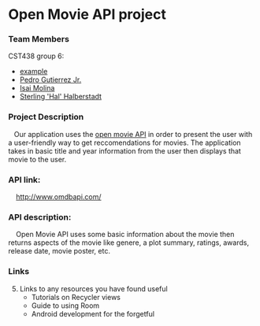 # Open Movie API project

### Team Members 

CST438 group 6:
- [example](url)
- [Pedro Gutierrez Jr.](https://github.com/PedroG1018)
- [Isai Molina](https://github.com/isaiM6)
- [Sterling 'Hal' Halberstadt](https://github.com/halHalberstadt)

### Project Description

&nbsp;&nbsp;&nbsp;Our application uses the [open movie API](http://www.omdbapi.com/) in order to present the user with a user-friendly way to get reccomendations for movies. 
The application takes in basic title and year information from the user then displays that movie to the user.

### API link:

&nbsp;&nbsp;&nbsp;
http://www.omdbapi.com/

### API description:<br>
&nbsp;&nbsp;&nbsp;
Open Movie API uses some basic information about the movie then returns aspects of the movie like genere, a plot summary, ratings, awards, release date, movie poster, etc.

### Links

5. Links to any resources you have found useful
   - Tutorials on Recycler views
   - Guide to using Room
   - Android development for the forgetful

